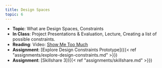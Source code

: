 ```yaml
---
title: Design Spaces
topic: 6
---
```

- **Topic**: What are Design Spaces, Constraints
- **In Class**: Project Presentations & Evaluation, Lecture, Creating a list of possible constraints.
- **Reading**: Video: [Show Me Too Much](https://www.youtube.com/watch?v=b-j10q-fNTU)
- **Assignment**: [Explore Design Constraints Prototype]({{< ref "assignments/explore-design-constraints.md" >}})
- **Assignment**: [Skillshare 3]({{< ref "assignments/skillshare.md" >}})

